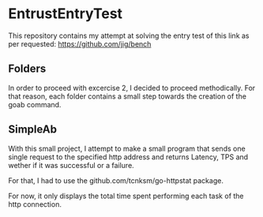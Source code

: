 # EntrustEntryTest

This repository contains my attempt at solving the entry test of this link as per requested: https://github.com/jig/bench


## Folders
In order to proceed with excercise 2, I decided to proceed methodically. For that reason, each folder contains a small step towards the creation of the goab command.

## SimpleAb
With this small project, I attempt to make a small program that sends one single request to the specified http address and returns Latency, TPS and wether if it was successful or a failure.

For that, I had to use the github.com/tcnksm/go-httpstat package.

For now, it only displays the total time spent performing each task of the http connection.

